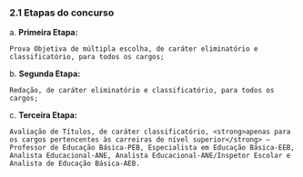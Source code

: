<h3>2.1 Etapas do concurso</h3>

a. <strong>Primeira Etapa:</strong>

``Prova Objetiva de múltipla escolha, de caráter eliminatório e classificatório, para todos os cargos;``

b. <strong>Segunda Etapa:</strong>

`Redação, de caráter eliminatório e classificatório, para todos os cargos;`

c. <strong>Terceira Etapa:</strong>

`Avaliação de Títulos, de caráter classificatório, <strong>apenas para os cargos pertencentes às carreiras de nível superior</strong> – Professor de Educação Básica-PEB, Especialista em Educação Básica-EEB, Analista Educacional-ANE, Analista Educacional-ANE/Inspetor Escolar e Analista de Educação Básica-AEB.`